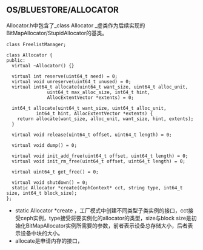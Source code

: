 ## OS/BLUESTORE/ALLOCATOR

Allocator.h中包含了_class Allocator _虚类作为后续实现的BitMapAllocator/StupidAllocator的基类。

```
class FreelistManager;

class Allocator {
public:
  virtual ~Allocator() {}

  virtual int reserve(uint64_t need) = 0;
  virtual void unreserve(uint64_t unused) = 0;
  virtual int64_t allocate(uint64_t want_size, uint64_t alloc_unit,
               uint64_t max_alloc_size, int64_t hint,
               AllocExtentVector *extents) = 0;

  int64_t allocate(uint64_t want_size, uint64_t alloc_unit,
           int64_t hint, AllocExtentVector *extents) {
    return allocate(want_size, alloc_unit, want_size, hint, extents);
  }

  virtual void release(uint64_t offset, uint64_t length) = 0;

  virtual void dump() = 0;

  virtual void init_add_free(uint64_t offset, uint64_t length) = 0;
  virtual void init_rm_free(uint64_t offset, uint64_t length) = 0;

  virtual uint64_t get_free() = 0;

  virtual void shutdown() = 0;
  static Allocator *create(CephContext* cct, string type, int64_t size, int64_t block_size);
};
```

* static Allocator \*create ，工厂模式中创建不同类型子类实例的接口，cct接受ceph实例，type接受将要实例化的allocator的类型，size与block size是初始化BitMapAllocator实例所需要的参数，前者表示设备总存储大小，后者表示设备中块的大小。
* allocate是申请内存的接口，



